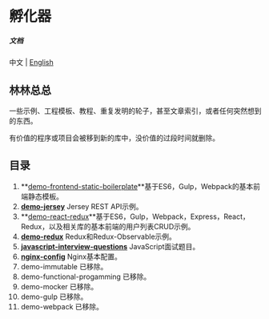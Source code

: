 # 孵化器

##### 文档

中文 | [English](https://github.com/oychao/incubator/blob/master/README-en.md)

## 林林总总

一些示例、工程模板、教程、重复发明的轮子，甚至文章索引，或者任何突然想到的东西。

有价值的程序或项目会被移到新的库中，没价值的过段时间就删除。

## 目录

1. **[demo-frontend-static-boilerplate](https://github.com/oychao/incubator/tree/master/demo-frontend-static-boilerplate)**基于ES6，Gulp，Webpack的基本前端静态模板。
2. **[demo-jersey](https://github.com/oychao/incubator/tree/master/demo-jersey)** Jersey REST API示例。
3. **[demo-react-redux](https://github.com/oychao/incubator/tree/master/demo-react-redux)**基于ES6，Gulp，Webpack，Express，React，Redux，以及相关库的基本前端的用户列表CRUD示例。
4. **[demo-redux](https://github.com/oychao/incubator/tree/master/demo-redux)** Redux和Redux-Observable示例。
5. **[javascript-interview-questions](https://github.com/oychao/incubator/tree/master/javascript-interview-questions)** JavaScript面试题目。
6. **[nginx-config](https://github.com/oychao/incubator/tree/master/nginx-config)** Nginx基本配置。
7. demo-immutable 已移除。
8. demo-functional-progamming 已移除。
9. demo-mocker 已移除。
10. demo-gulp 已移除。
11. demo-webpack 已移除。